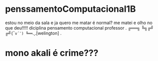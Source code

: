 # penssamentoComputacional1B
estou no meio da sala e ja quero me matar é normal? me matei e olho no que deu!!!!!
diciplina pensamento computacional 
professor
.
╔══╗
╚╗╔╝
╔╝(¯`v´¯)
╚══`.¸.[welington]
.

 # mono akali é crime???
